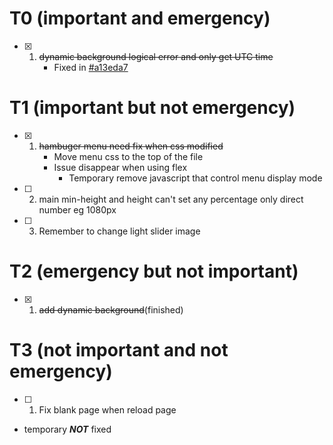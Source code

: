 # T0 (important and emergency)
- [x] 1. ~~dynamic background logical error and only get UTC time~~
     * Fixed in [#a13eda7]("https://github.com/bradly0cjw/CSIE-WEB-EXAM/tree/a13eda70aaf378faae75dfc8718c8d6a588ba57a")
# T1 (important but not emergency)
- [X] 1. ~~hambuger menu need fix when css modified~~
     * Move menu css to the top of the file
     * Issue disappear when using flex
        * Temporary remove javascript that control menu display mode
- [ ] 2. main min-height and height can't set any percentage only direct number eg 1080px
- [ ] 3. Remember to change light slider image
# T2 (emergency but not important)
- [x] 1. ~~add dynamic background~~(finished)
# T3 (not important and not emergency)
- [ ] 1. Fix blank page when reload page
* temporary ***NOT*** fixed
